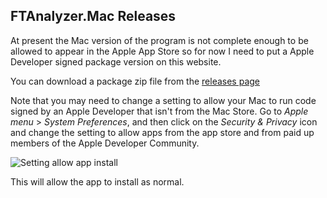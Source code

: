 ## FTAnalyzer.Mac Releases  

At present the Mac version of the program is not complete enough to be allowed to appear in the Apple App Store so for now I need to put a Apple Developer signed package version on this website. 

You can download a package zip file from the [releases page](https://github.com/ShammyLevva/FTAnalyzer.Mac/releases)

Note that you may need to change a setting to allow your Mac to run code signed by an Apple Developer that isn't from the Mac Store. Go to *Apple menu* > *System Preferences*, and then click on the *Security & Privacy* icon and change the setting to allow apps from the app store and from paid up members of the Apple Developer Community.

![Setting allow app install](http://mac.ftanalyzer.com/releases/IdentifiedDeveloper.png)

This will allow the app to install as normal.

